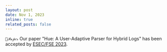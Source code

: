```yaml
---
layout: post
date: Nov 1, 2023
inline: true
related_posts: false
---
```


`💜𝒫𝒶𝓅𝑒𝓇` Our paper "Hue: A User-Adaptive Parser for Hybrid Logs" has been accepted by [ESEC/FSE 2023](https://2023.esec-fse.org/).

<!-- `💜𝒫𝒶𝓅𝑒𝓇` `🩵𝒜𝔀𝒶𝓇𝒹` `🤍𝒮𝓮𝑟𝓋𝒾𝓬𝓮` `💛𝑪𝑜𝓃𝒻𝑒𝓇𝑒𝓃𝒸𝓮` -->
